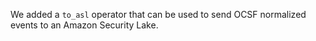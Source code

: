 We added a `to_asl` operator that can be used to send OCSF normalized events
to an Amazon Security Lake.
